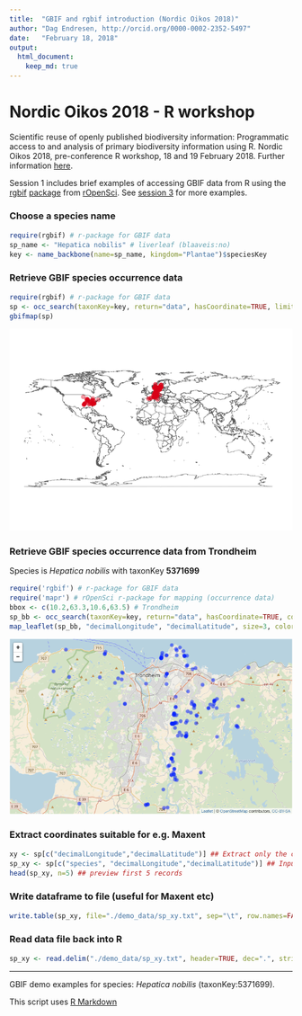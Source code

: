 ```yaml
---
title:  "GBIF and rgbif introduction (Nordic Oikos 2018)"
author: "Dag Endresen, http://orcid.org/0000-0002-2352-5497"
date:   "February 18, 2018"
output:
  html_document:
    keep_md: true
---
```



# Nordic Oikos 2018 - R workshop

Scientific reuse of openly published biodiversity information: Programmatic access to and analysis of primary biodiversity information using R. Nordic Oikos 2018, pre-conference R workshop, 18 and 19 February 2018. Further information [here](http://www.gbif.no/events/2018/Nordic-Oikos-2018-R-workshop.html).

Session 1 includes brief examples of accessing GBIF data from R using the [rgbif](https://www.gbif.org/tool/81747/rgbif) [package](https://cran.r-project.org/web/packages/rgbif/index.html) from [rOpenSci](https://ropensci.org/). See [session 3](../s3_gbif_demo) for more examples.




### Choose a species name

```r
require(rgbif) # r-package for GBIF data
sp_name <- "Hepatica nobilis" # liverleaf (blaaveis:no)
key <- name_backbone(name=sp_name, kingdom="Plantae")$speciesKey
```

### Retrieve GBIF species occurrence data

```r
require(rgbif) # r-package for GBIF data
sp <- occ_search(taxonKey=key, return="data", hasCoordinate=TRUE, limit=200) 
gbifmap(sp)
```
![Map of Hepatica nobilis occurrences](./demo_data/gbifmap_Hepatica_nobilis.png "gbifmap")

### Retrieve GBIF species occurrence data from Trondheim
Species is *Hepatica nobilis* with taxonKey **5371699**

```r
require('rgbif') # r-package for GBIF data
require('mapr') # rOpenSci r-package for mapping (occurrence data)
bbox <- c(10.2,63.3,10.6,63.5) # Trondheim
sp_bb <- occ_search(taxonKey=key, return="data", hasCoordinate=TRUE, country="NO", geometry=bbox, limit=200) 
map_leaflet(sp_bb, "decimalLongitude", "decimalLatitude", size=3, color="blue")
```

![Leaflet map](demo_data/s1_leaflet_map.png "Leaflet map")


### Extract coordinates suitable for e.g. Maxent

```r
xy <- sp[c("decimalLongitude","decimalLatitude")] ## Extract only the coordinates
sp_xy <- sp[c("species", "decimalLongitude","decimalLatitude")] ## Input format for Maxent
head(sp_xy, n=5) ## preview first 5 records
```

### Write dataframe to file (useful for Maxent etc)

```r
write.table(sp_xy, file="./demo_data/sp_xy.txt", sep="\t", row.names=FALSE, qmethod="double") ## for Maxent
```

### Read data file back into R

```r
sp_xy <- read.delim("./demo_data/sp_xy.txt", header=TRUE, dec=".", stringsAsFactors=FALSE)
```

***

GBIF demo examples for species: *Hepatica nobilis* (taxonKey:5371699).

This script uses [R Markdown](http://rmarkdown.rstudio.com/)
